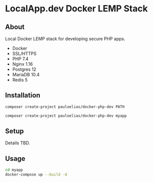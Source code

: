 # LocalApp.dev Docker LEMP Stack

## About

Local Docker LEMP stack for developing secure PHP apps.

- Docker
- SSL/HTTPS
- PHP 7.4
- Nginx 1.16
- Postgres 12
- MariaDB 10.4
- Redis 5

## Installation

```bash
composer create-project pauloelias/docker-php-dev PATH
```

```bash
composer create-project pauloelias/docker-php-dev myapp
```

## Setup

Details TBD.

## Usage

```bash
cd myapp
docker-compose up --build -d
```